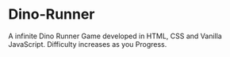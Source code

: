 # Dino-Runner
A infinite Dino Runner Game developed in HTML, CSS and Vanilla JavaScript. Difficulty increases as you Progress.
